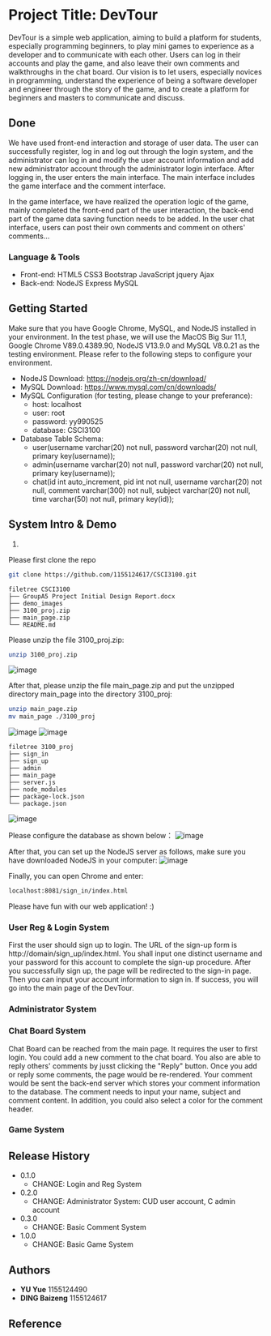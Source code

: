 # Project Title: DevTour


DevTour is a simple web application, aiming to build a platform for students, especially programming beginners, to play mini games to experience as a developer and to communicate with each other. Users can log in their accounts and play the game, and also leave their own comments and walkthroughs in the chat board. Our vision is to let users, especially novices in programming, understand the experience of being a software developer and engineer through the story of the game, and to create a platform for beginners and masters to communicate and discuss.


## Done

We have used front-end interaction and storage of user data. The user can successfully register, log in and log out through the login system, and the administrator can log in and modify the user account information and add new administrator account through the administrator login interface. After logging in, the user enters the main interface. The main interface includes the game interface and the comment interface.

In the game interface, we have realized the operation logic of the game, mainly completed the front-end part of the user interaction, the back-end part of the game data saving function needs to be added. In the user chat interface, users can post their own comments and comment on others' comments...

### Language & Tools
* Front-end: HTML5 CSS3 Bootstrap JavaScript jquery Ajax 
* Back-end: NodeJS Express MySQL


## Getting Started

Make sure that you have Google Chrome, MySQL, and NodeJS installed in your environment. In the test phase, we will use the MacOS Big Sur 11.1, Google Chrome V89.0.4389.90, NodeJS V13.9.0 and MySQL V8.0.21 as the testing environment. Please refer to the following steps to configure your environment.

* NodeJS Download: https://nodejs.org/zh-cn/download/
* MySQL Download: https://www.mysql.com/cn/downloads/
* MySQL Configuration (for testing, please change to your preferance):
  * host: localhost
  * user: root
  * password: yy990525
  * database: CSCI3100
* Database Table Schema:
  * user(username varchar(20) not null, password varchar(20) not null, primary key(username));
  * admin(username varchar(20) not null, password varchar(20) not null, primary key(username));
  * chat(id int auto_increment, pid int not null, username varchar(20) not null, comment varchar(300) not null, subject varchar(20) not null, time varchar(50) not null, primary key(id)); 


## System Intro & Demo
1. 
Please first clone the repo
```sh
git clone https://github.com/1155124617/CSCI3100.git
```
```
filetree CSCI3100 
├── GroupA5 Project Initial Design Report.docx
├── demo_images
├── 3100_proj.zip
├── main_page.zip
└── README.md
```
Please unzip the file 3100_proj.zip:
```sh
unzip 3100_proj.zip
```
![image](https://github.com/1155124617/CSCI3100/blob/master/demo_images/1.png)

After that, please unzip the file main_page.zip and put the unzipped directory main_page into the directory 3100_proj:
```sh
unzip main_page.zip
mv main_page ./3100_proj
```
![image](https://github.com/1155124617/CSCI3100/blob/master/demo_images/2.png)
![image](https://github.com/1155124617/CSCI3100/blob/master/demo_images/3.png)

```
filetree 3100_proj
├── sign_in
├── sign_up
├── admin
├── main_page
├── server.js
├── node_modules
├── package-lock.json
└── package.json

```
![image](https://github.com/1155124617/CSCI3100/blob/master/demo_images/4.png)

Please configure the database as shown below：
![image](https://github.com/1155124617/CSCI3100/blob/master/demo_images/5.png)

After that, you can set up the NodeJS server as follows, make sure you have downloaded NodeJS in your computer:
![image](https://github.com/1155124617/CSCI3100/blob/master/demo_images/6.png)

Finally, you can open Chrome and enter:
```sh
localhost:8081/sign_in/index.html
```

Please have fun with our web application! :)



### User Reg & Login System

First the user should sign up to login. The URL of the sign-up form is http://domain/sign_up/index.html. You shall input one distinct username and your password for this account to complete the sign-up procedure. After you successfully sign up, the page will be redirected to the sign-in page. Then you can input your account information to sign in. If success, you will go into the main page of the DevTour.

### Administrator System

### Chat Board System

Chat Board can be reached from the main page. It requires the user to first login. You could add a new comment to the chat board. You also are able to reply others' comments by jusst clicking the "Reply" button. Once you add or reply some comments, the page would be re-rendered. Your comment would be sent the back-end server which stores your comment information to the database. The comment needs to input your name, subject and comment content. In addition, you could also select a color for the comment header. 

### Game System



## Release History

* 0.1.0
    * CHANGE: Login and Reg System
* 0.2.0
    * CHANGE: Administrator System: CUD user account, C admin account
* 0.3.0
    * CHANGE: Basic Comment System
* 1.0.0
    * CHANGE: Basic Game System

## Authors

* **YU Yue** 1155124490
* **DING Baizeng** 1155124617

## Reference
